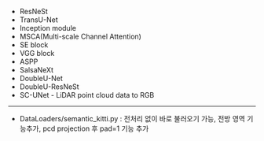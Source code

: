 * ResNeSt
* TransU-Net 
* Inception module
* MSCA(Multi-scale Channel Attention)
* SE block 
* VGG block
* ASPP 
* SalsaNeXt
* DoubleU-Net 
* DoubleU-ResNeSt
* SC-UNet - LiDAR point cloud data to RGB


-----------------------------------------------------------------
* DataLoaders/semantic_kitti.py : 전처리 없이 바로 불러오기 가능, 전방 영역 기능추가, pcd projection 후 pad=1 기능 추가 
